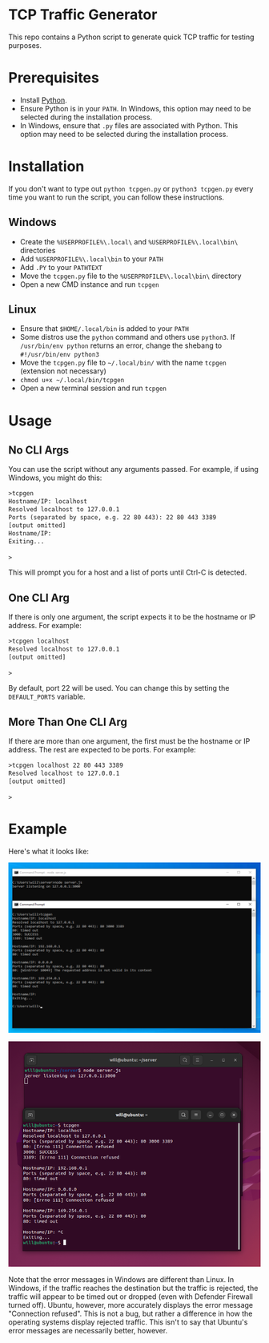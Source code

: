 # TCP Traffic Generator
This repo contains a Python script to generate quick TCP traffic for testing purposes. 

# Prerequisites
- Install [Python](https://www.python.org/).
- Ensure Python is in your `PATH`. In Windows, this option may need to be selected during the installation process.
- In Windows, ensure that `.py` files are associated with Python. This option may need to be selected during the installation process.


# Installation
If you don't want to type out `python tcpgen.py` or `python3 tcpgen.py` every time you want to run the script, you can follow these instructions.
## Windows
- Create the `%USERPROFILE%\.local\` and `%USERPROFILE%\.local\bin\` directories
- Add `%USERPROFILE%\.local\bin` to your `PATH`
- Add `.PY` to your `PATHTEXT`
- Move the `tcpgen.py` file to the `%USERPROFILE%\.local\bin\` directory
- Open a new CMD instance and run `tcpgen`

## Linux
- Ensure that `$HOME/.local/bin` is added to your `PATH`
- Some distros use the `python` command and others use `python3`. If `/usr/bin/env python` returns an error, change the shebang to `#!/usr/bin/env python3`
- Move the `tcpgen.py` file to `~/.local/bin/` with the name `tcpgen` (extension not necessary)
- `chmod u+x ~/.local/bin/tcpgen`
- Open a new terminal session and run `tcpgen`

# Usage
## No CLI Args
You can use the script without any arguments passed. For example, if using Windows, you might do this:
```
>tcpgen
Hostname/IP: localhost
Resolved localhost to 127.0.0.1
Ports (separated by space, e.g. 22 80 443): 22 80 443 3389
[output omitted]
Hostname/IP:
Exiting...

>
```
This will prompt you for a host and a list of ports until Ctrl-C is detected.
## One CLI Arg
If there is only one argument, the script expects it to be the hostname or IP address. For example:
```
>tcpgen localhost
Resolved localhost to 127.0.0.1
[output omitted]

>
```
By default, port 22 will be used. You can change this by setting the `DEFAULT_PORTS` variable.

## More Than One CLI Arg
If there are more than one argument, the first must be the hostname or IP address. The rest are expected to be ports. For example:
```
>tcpgen localhost 22 80 443 3389
Resolved localhost to 127.0.0.1
[output omitted]

>
```

# Example
Here's what it looks like:

![Windows](./.github/windows_example.png)

![Ubuntu](./.github/ubuntu_example.png)

Note that the error messages in Windows are different than Linux. In Windows, if the traffic reaches the destination but the traffic is rejected, the traffic will appear to be timed out or dropped (even with Defender Firewall turned off). Ubuntu, however, more accurately displays the error message "Connection refused". This is not a bug, but rather a difference in how the operating systems display rejected traffic. This isn't to say that Ubuntu's error messages are necessarily better, however.